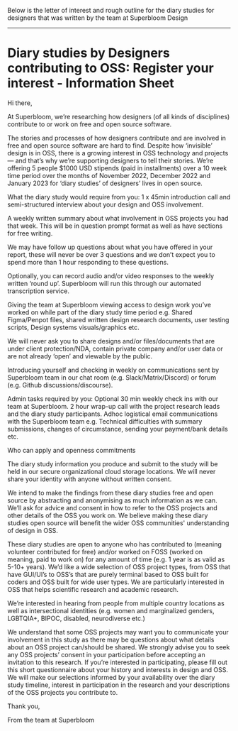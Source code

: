 Below is the letter of interest and rough outline for the diary studies for designers that was written by the team at Superbloom Design

----

# Diary studies by Designers contributing to OSS: Register your interest - Information Sheet

Hi there,

At Superbloom, we’re researching how designers (of all kinds of disciplines) contribute to or work on free and open source software.

The stories and processes of how designers contribute and are involved in free and open source software are hard to find. Despite how ‘invisible’ design is in OSS, there is a growing interest in OSS technology and projects — and that’s why we’re supporting designers to tell their stories.
We’re offering 5 people $1000 USD stipends (paid in installments) over a 10 week time period over the months of November 2022, December 2022 and January 2023 for ‘diary studies’ of designers’ lives in open source.

What the diary study would require from you:
1 x 45min introduction call and semi-structured interview about your design and OSS involvement.

A weekly written summary about what involvement in OSS projects you had that week. This will be in question prompt format as well as have sections for free writing.

We may have follow up questions about what you have offered in your report, these will never be over 3 questions and we don’t expect you to spend more than 1 hour responding to these questions.

Optionally, you can record audio and/or video responses to the weekly written ‘round up’. Superbloom will run this through our automated transcription service.

Giving the team at Superbloom viewing access to design work you’ve worked on while part of the diary study time period e.g. Shared Figma/Penpot files, shared written design research documents, user testing scripts, Design systems visuals/graphics etc.

We will never ask you to share designs and/or files/documents that are under client protection/NDA, contain private company and/or user data or are not already ‘open’ and viewable by the public.

Introducing yourself and checking in weekly on communications sent by Superbloom team in our chat room (e.g. Slack/Matrix/Discord) or forum (e.g. Github discussions/discourse).

Admin tasks required by you:
Optional 30 min weekly check ins with our team at Superbloom.
2 hour wrap-up call with the project research leads and the diary study participants.
Adhoc logistical email communications with the Superbloom team e.g. Technical difficulties with summary submissions, changes of circumstance, sending your payment/bank details etc.

Who can apply and openness commitments

The diary study information you produce and submit to the study will be held in our secure organizational cloud storage locations. We will never share your identity with anyone without written consent.

We intend to make the findings from these diary studies free and open source by abstracting and anonymising as much information as we can. We’ll ask for advice and consent in how to refer to the OSS projects and other details of the OSS you work on. We believe making these diary studies open source will benefit the wider OSS communities' understanding of design in OSS.

These diary studies are open to anyone who has contributed to (meaning volunteer contributed for free) and/or worked on FOSS (worked on meaning, paid to work on) for any amount of time (e.g. 1 year is as valid as 5-10+ years). We’d like a wide selection of OSS project types, from OSS that have GUI/UI’s to OSS’s that are purely terminal based to OSS built for coders and OSS built for wide user types. We are particularly interested in OSS that helps scientific research and academic research.

We’re interested in hearing from people from multiple country locations as well as intersectional identities (e.g. women and marginalized genders, LGBTQIA+, BIPOC, disabled, neurodiverse etc.)

We understand that some OSS projects may want you to communicate your involvement in this study as there may be questions about what details about an OSS project can/should be shared. We strongly advise you to seek any OSS projects’ consent in your participation before accepting an invitation to this research.
If you’re interested in participating, please fill out this short questionnaire about your history and interests in design and OSS. We will make our selections informed by your availability over the diary study timeline, interest in participation in the research and your descriptions of the OSS projects you contribute to.

Thank you,

From the team at Superbloom


